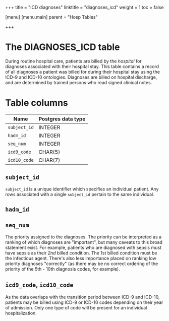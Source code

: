 +++
title = "ICD diagnoses"
linktitle = "diagnoses_icd"
weight = 1
toc = false

[menu]
  [menu.main]
    parent = "Hosp Tables"

+++

# The DIAGNOSES_ICD table

During routine hospital care, patients are billed by the *hospital* for diagnoses associated with their hospital stay.
This table contains a record of all diagnoses a patient was billed for during their hospital stay using the ICD-9 and ICD-10 ontologies.
Diagnoses are billed on hospital discharge, and are determined by trained persons who read signed clinical notes.

# Table columns

Name | Postgres data type
---- | ----
`subject_id` | INTEGER
`hadm_id` | INTEGER
`seq_num` | INTEGER
`icd9_code` | CHAR(5)
`icd10_code` | CHAR(7)

## `subject_id`

`subject_id` is a unique identifier which specifies an individual patient. Any rows associated with a single `subject_id` pertain to the same individual.

## `hadm_id`

## `seq_num`

The priority assigned to the diagnoses.
The priority can be interpreted as a ranking of which diagnoses are "important", but many caveats to this broad statement exist.
For example, patients who are diagnosed with sepsis must have sepsis as their *2nd* billed condition. The 1st billed condition must be the infectious agent.
There's also less importance placed on ranking low priority diagnoses "correctly" (as there may be no correct ordering of the priority of the 5th - 10th diagnosis codes, for example).

## `icd9_code`, `icd10_code`

As the data overlaps with the transition period between ICD-9 and ICD-10, patients may be billed using ICD-9 or ICD-10 codes depending on their year of admission.
Only one type of code will be present for an individual hospitalization.